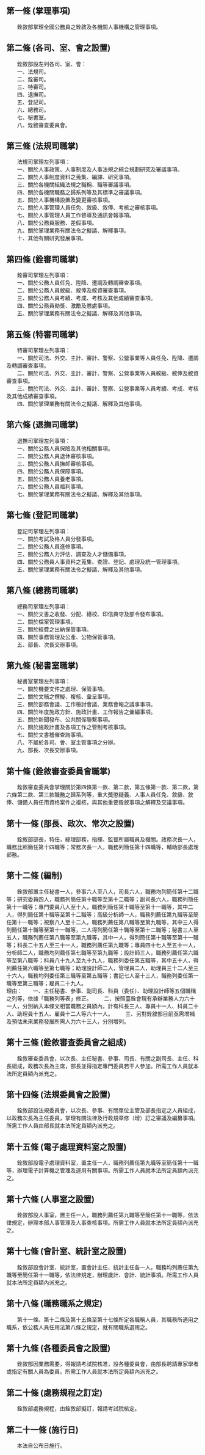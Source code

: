 第一條 (掌理事項)
-----------------
　　銓敘部掌理全國公務員之銓敘及各機關人事機構之管理事項。  


第二條 (各司、室、會之設置)
---------------------------
　　銓敘部設左列各司、室、會：  
　　一、法規司。  
　　二、銓審司。  
　　三、特審司。  
　　四、退撫司。  
　　五、登記司。  
　　六、總務司。  
　　七、秘書室。  
　　八、銓敘審查委員會。  


第三條 (法規司職掌)
-------------------
　　法規司掌理左列事項：  
　　一、關於人事政策、人事制度及人事法規之綜合規劃研究及審議事項。  
　　二、關於人事制度資料之蒐集、編譯、研究事項。  
　　三、關於各機關組織法規之職稱、職等審議事項。  
　　四、關於各機關職務之歸系列等及其標準之審議事項。  
　　五、關於人事機構設置及變更審核事項。  
　　六、關於人事管理人員任免、敘級、敘俸、考核之審核事項。  
　　七、關於人事管理人員工作督導及通訊會報事項。  
　　八、關於公務員服務、差假事項。  
　　九、關於掌理業務有關法令之擬議、解釋事項。  
　　十、其他有關研究發展事項。  


第四條 (銓審司職掌)
-------------------
　　銓審司掌理左列事項：  
　　一、關於公務人員任免、陞降、遷調及轉調審查事項。  
　　二、關於公務人員敘級、敘俸及敘資審查事項。  
　　三、關於公務人員考績、考成、考核及其他成績審查事項。  
　　四、關於公務員勛獎、激勵及懲處事項。  
　　五、關於掌理業務有關法令之擬議、解釋及其他事項。  


第五條 (特審司職掌)
-------------------
　　特審司掌理左列事項：  
　　一、關於司法、外交、主計、審計、警察、公營事業等人員任免、陞降、遷調及轉調審查事項。  
　　二、關於司法、外交、主計、審計、警察、公營事業等人員敘級、敘俸及敘資審查事項。  
　　三、關於司法、外交、主計、審計、警察、公營事業等人員考績、考成、考核及其他成績審查事項。  
　　四、關於掌理業務有關法令之擬議、解釋及其他事項。  


第六條 (退撫司職掌)
-------------------
　　退撫司掌理左列事項：  
　　一、關於公務人員保險及其他相關事項。  
　　二、關於公務人員退休審核事項。  
　　三、關於公務人員撫卹審核事項。  
　　四、關於公務人員保障事項。  
　　五、關於公務人員養老事項。  
　　六、關於公務人員福利事項。  
　　七、關於掌理業務有關法令之擬議、解釋及其他事項。  


第七條 (登記司職掌)
-------------------
　　登記司掌理左列事項：  
　　一、關於考試及格人員分發事項。  
　　二、關於公務人員進修事項。  
　　三、關於公務人力評估、調查及人才儲備事項。  
　　四、關於公務員人事資料之蒐集、查證、登記、處理及統一管理事項。  
　　五、關於掌理業務有關法令之擬議、解釋及其他事項。  


第八條 (總務司職掌)
-------------------
　　總務司掌理左列事項：  
　　一、關於文書之收發、分配、繕校、印信典守及部令發布事項。  
　　二、關於檔案管理事項。  
　　三、關於經費之出納保管事項。  
　　四、關於事務管理及公產、公物保管事項。  
　　五、部長、次長交辦事項。  


第九條 (秘書室職掌)
-------------------
　　秘書室掌理左列事項：  
　　一、關於機要文件之處理、保管事項。  
　　二、關於文稿之撰擬、複核、彙呈事項。  
　　三、關於部務會議、工作檢討會議、業務會報之議事事項。  
　　四、關於年度施政方針、施政計畫、工作報告之彙編事項。  
　　五、關於新聞發布、公共關係聯繫事項。  
　　六、關於施政計畫及各項工作之管制考核事項。  
　　七、關於文書稽催查詢事項。  
　　八、不屬於各司、會、室主管事項之分辦。  
　　九、部長、次長交辦事項。  


第十條 (銓敘審查委員會職掌)
---------------------------
　　銓敘審查委員會掌理關於第四條第一款、第二款，第五條第一款、第二款，第六條第二款、第三款職務之歸系列等，重大獎懲疑義、人事人員任免、敘級、敘俸、儲備人員任用資格案件之複核，與其他重要銓敘事項之解釋及交議事項。  


第十一條 (部長、政次、常次之設置)
---------------------------------
　　銓敘部部長，特任，綜理部務，指揮、監督所屬職員及機關。政務次長一人，職務比照簡任第十四職等；常務次長一人，職務列簡任第十四職等，輔助部長處理部務。  


第十二條 (編制)
---------------
　　銓敘部置主任秘書一人，參事六人至八人，司長六人，職務均列簡任第十二職等；研究委員四人，職務列簡任第十職等至第十二職等；副司長六人，職務列簡任第十一職等；專門委員八人至十人，職務列簡任第十職等至第十一職等，其中二人，得列簡任第十職等至第十二職等；高級分析師一人，職務列薦任第九職等至簡任第十一職等；視察八人至十二人，職務列薦任第八職等至第九職等，其中三人得列簡任第十職等至第十一職等，二人得列簡任第十職等至第十二職等；秘書三人至五人，職務列薦任第八職等至第九職等，其中一人，得列簡任第十職等至第十一職等；科長二十五人至三十一人，職務列薦任第九職等；專員四十七人至五十一人，分析師二人，職務均列薦任第七職等至第九職等；設計師三人，職務列薦任第六職等至第八職等；科員八十九人至九十九人，職務列委任第五職等，其中五十人，得列薦任第六職等至第七職等；助理設計師二人，管理員二人，助理員三十二人至三十六人，職務均列委任第三職等至第五職等；書記七人至十三人，職務列委任第一職等至第三職等；雇員二十九人。  
理由：　　一、主任秘書、參事、副司長、科員（委任）、助理設計師等五個職稱之列等，依據「職務列等表」修正。
　　二、按照臺銓會現有承辦業務人力六十一人，分別納入本條文相當職務之員額內，計有科長三人、專員十一人、科員二十人、助理員十五人、雇員十二人等六十一人。
　　三、另對銓敘部目前亟需增補及預估未來業務發展所需人力六十三人，分別增列。

第十三條 (銓敘審查委員會之組成)
-------------------------------
　　銓敘審查委員會，以次長、主任秘書、參事、司長、有關之副司長、主任、科長組成，政務次長為主席，部長並得指定專門委員若干人參加。所需工作人員就本法所定員額內派充之。  


第十四條 (法規委員會之設置)
---------------------------
　　銓敘部設法規委員會，以次長、參事、有關單位主管及部長指定之人員組成，以政務次長為主任委員，掌理有關法律及行政規章修（增）訂之審議及編纂事項。所需工作人員由部長就本法所定員額內派充之。  


第十五條 (電子處理資料室之設置)
-------------------------------
　　銓敘部設電子處理資料室，置主任一人，職務列薦任第九職等至簡任第十一職等，辦理電子計算機之管理及運用有關事項。所需工作人員就本法所定員額內派充之。  


第十六條 (人事室之設置)
-----------------------
　　銓敘部設人事室，置主任一人，職務列薦任第九職等至簡任第十一職等，依法律規定，辦理本部人事管理及人事查核事項。所需工作人員就本法所定員額內派充之。  


第十七條 (會計室、統計室之設置)
-------------------------------
　　銓敘部設會計室、統計室，置會計主任、統計主任各一人，職務均列薦任第九職等至簡任第十一職等，依法律規定，辦理歲計、會計、統計事項。所需工作人員就本法所定員額內派充之。  


第十八條 (職務職系之規定)
-------------------------
　　第十一條、第十二條及第十五條至第十七條所定各職稱人員，其職務所適用之職系，依公務人員任用法第八條之規定，就有關職系選用之。  


第十九條 (各種委員會之設置)
---------------------------
　　銓敘部因業務需要，得報請考試院核准，設各種委員會，由部長聘請專家學者或指定有關人員為委員。所需工作人員就本法所定員額內派充之。  


第二十條 (處務規程之訂定)
-------------------------
　　銓敘部處務規程，由銓敘部擬訂，報請考試院核定。  


第二十一條 (施行日)
-------------------
　　本法自公布日施行。